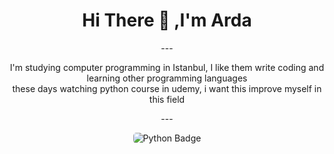 <div align="center">
  <h1>Hi There 👋 ,I'm Arda</h1>
---
    <div>
      <!--My life comment-->
      <p>
        I'm studying computer programming in Istanbul, I like them write coding and learning other programming languages<br>these days watching python course in udemy, i want this improve myself in this field
      </p>
---
      <!--Tech Badges-->
      <p>
        <img src="https://img.shields.io/badge/python-3670A0?style=for-the-badge&logo=python&logoColor=ffdd54" style="border-radius:5px" alt="Python Badge">
    </div>
</div>
